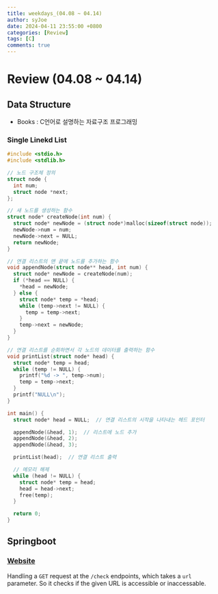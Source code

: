 ```yaml
---
title: weekdays_(04.08 ~ 04.14)
author: syJoe
date: 2024-04-11 23:55:00 +0800
categories: [Review]
tags: [C]
comments: true
---
```


# Review (04.08 ~ 04.14)


## Data Structure

- Books : C언어로 설명하는 자료구조 프로그래밍

### Single Linekd List

```C
#include <stdio.h>
#include <stdlib.h>

// 노드 구조체 정의
struct node {
  int num;
  struct node *next;
};

// 새 노드를 생성하는 함수
struct node* createNode(int num) {
  struct node* newNode = (struct node*)malloc(sizeof(struct node));
  newNode->num = num;
  newNode->next = NULL;
  return newNode;
}

// 연결 리스트의 맨 끝에 노드를 추가하는 함수
void appendNode(struct node** head, int num) {
  struct node* newNode = createNode(num);
  if (*head == NULL) {
    *head = newNode;
  } else {
    struct node* temp = *head;
    while (temp->next != NULL) {
      temp = temp->next;
    }
    temp->next = newNode;
  }
}

// 연결 리스트를 순회하면서 각 노드의 데이터를 출력하는 함수
void printList(struct node* head) {
  struct node* temp = head;
  while (temp != NULL) {
    printf("%d -> ", temp->num);
    temp = temp->next;
  }
  printf("NULL\n");
}

int main() {
  struct node* head = NULL;  // 연결 리스트의 시작을 나타내는 헤드 포인터

  appendNode(&head, 1);  // 리스트에 노드 추가
  appendNode(&head, 2);
  appendNode(&head, 3);

  printList(head);  // 연결 리스트 출력

  // 메모리 해제
  while (head != NULL) {
    struct node* temp = head;
    head = head->next;
    free(temp);
  }

  return 0;
}
```

## Springboot

### [Website](https://github.com/syjoe02/Java)

Handling a `GET` request at the `/check` endpoints, which takes a `url` parameter. So it checks if the given URL is accessible or inaccessable.

